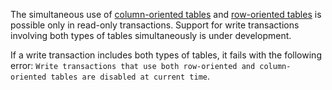 The simultaneous use of [column-oriented tables](../concepts/glossary.md#column-oriented-table) and [row-oriented tables](../concepts/glossary.md#row-oriented-table) is possible only in read-only transactions. Support for write transactions involving both types of tables simultaneously is under development.

If a write transaction includes both types of tables, it fails with the following error: `Write transactions that use both row-oriented and column-oriented tables are disabled at current time`.